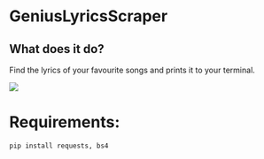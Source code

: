 # GeniusLyricsScraper

## What does it do?
Find the lyrics of your favourite songs and prints it to your terminal.

![](test.gif)

# Requirements:
`pip install requests, bs4`

